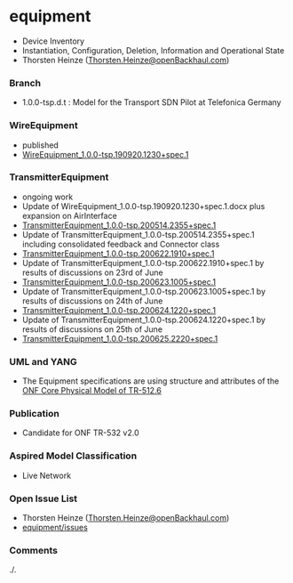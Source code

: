 # equipment
- Device Inventory
- Instantiation, Configuration, Deletion, Information and Operational State
- Thorsten Heinze (Thorsten.Heinze@openBackhaul.com)

### Branch
- 1.0.0-tsp.d.t : Model for the Transport SDN Pilot at Telefonica Germany

### WireEquipment
- published
- [WireEquipment_1.0.0-tsp.190920.1230+spec.1](./WireEquipment_1.0.0-tsp.190920.1230+spec.1.docx)

### TransmitterEquipment
- ongoing work
- Update of WireEquipment_1.0.0-tsp.190920.1230+spec.1.docx plus expansion on AirInterface
- [TransmitterEquipment_1.0.0-tsp.200514.2355+spec.1](./TransmitterEquipment_1.0.0-tsp.200514.2355+spec.1.docx)
- Update of TransmitterEquipment_1.0.0-tsp.200514.2355+spec.1 including consolidated feedback and Connector class
- [TransmitterEquipment_1.0.0-tsp.200622.1910+spec.1](./TransmitterEquipment_1.0.0-tsp.200622.1910+spec.1.docx)
- Update of TransmitterEquipment_1.0.0-tsp.200622.1910+spec.1 by results of discussions on 23rd of June
- [TransmitterEquipment_1.0.0-tsp.200623.1005+spec.1](./TransmitterEquipment_1.0.0-tsp.200623.1005+spec.1.docx)
- Update of TransmitterEquipment_1.0.0-tsp.200623.1005+spec.1 by results of discussions on 24th of June
- [TransmitterEquipment_1.0.0-tsp.200624.1220+spec.1](./TransmitterEquipment_1.0.0-tsp.200624.1220+spec.1.docx)
- Update of TransmitterEquipment_1.0.0-tsp.200624.1220+spec.1 by results of discussions on 25th of June
- [TransmitterEquipment_1.0.0-tsp.200625.2220+spec.1](./TransmitterEquipment_1.0.0-tsp.200625.2220+spec.1.docx)

### UML and YANG
- The Equipment specifications are using structure and attributes of the [ONF Core Physical Model of TR-512.6](../../../core/tree/tsp)

### Publication
- Candidate for ONF TR-532 v2.0

### Aspired Model Classification
- Live Network

### Open Issue List
- Thorsten Heinze (Thorsten.Heinze@openBackhaul.com)
- [equipment/issues](../../issues)

### Comments
./.
